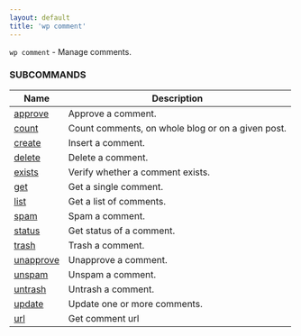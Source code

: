 ```yaml
---
layout: default
title: 'wp comment'
---
```


`wp comment` - Manage comments.



### SUBCOMMANDS

<table>
	<thead>
	<tr>
		<th>Name</th>
		<th>Description</th>
	</tr>
	</thead>
	<tbody>
		<tr>
			<td><a href="/commands/comment/approve/">approve</a></td>
			<td>Approve a comment.</td>
		</tr>
		<tr>
			<td><a href="/commands/comment/count/">count</a></td>
			<td>Count comments, on whole blog or on a given post.</td>
		</tr>
		<tr>
			<td><a href="/commands/comment/create/">create</a></td>
			<td>Insert a comment.</td>
		</tr>
		<tr>
			<td><a href="/commands/comment/delete/">delete</a></td>
			<td>Delete a comment.</td>
		</tr>
		<tr>
			<td><a href="/commands/comment/exists/">exists</a></td>
			<td>Verify whether a comment exists.</td>
		</tr>
		<tr>
			<td><a href="/commands/comment/get/">get</a></td>
			<td>Get a single comment.</td>
		</tr>
		<tr>
			<td><a href="/commands/comment/list/">list</a></td>
			<td>Get a list of comments.</td>
		</tr>
		<tr>
			<td><a href="/commands/comment/spam/">spam</a></td>
			<td>Spam a comment.</td>
		</tr>
		<tr>
			<td><a href="/commands/comment/status/">status</a></td>
			<td>Get status of a comment.</td>
		</tr>
		<tr>
			<td><a href="/commands/comment/trash/">trash</a></td>
			<td>Trash a comment.</td>
		</tr>
		<tr>
			<td><a href="/commands/comment/unapprove/">unapprove</a></td>
			<td>Unapprove a comment.</td>
		</tr>
		<tr>
			<td><a href="/commands/comment/unspam/">unspam</a></td>
			<td>Unspam a comment.</td>
		</tr>
		<tr>
			<td><a href="/commands/comment/untrash/">untrash</a></td>
			<td>Untrash a comment.</td>
		</tr>
		<tr>
			<td><a href="/commands/comment/update/">update</a></td>
			<td>Update one or more comments.</td>
		</tr>
		<tr>
			<td><a href="/commands/comment/url/">url</a></td>
			<td>Get comment url</td>
		</tr>
	</tbody>
</table>
